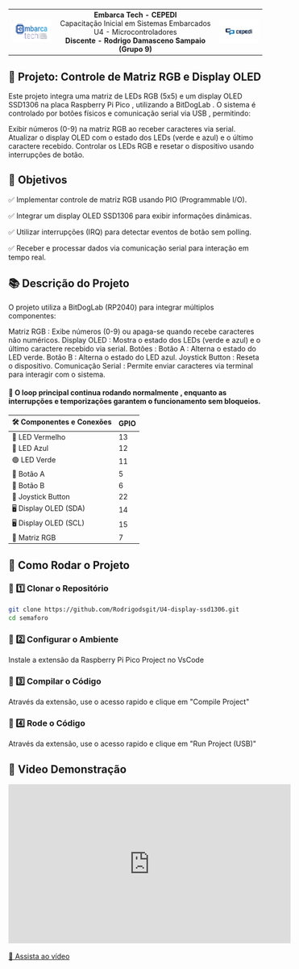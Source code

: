 <table align="center">
  <tr>
    <td><img src="image.png" width="100"></td>
    <td align="center">
      <b>Embarca Tech - CEPEDI</b><br>
      Capacitação Inicial em Sistemas Embarcados<br>
      U4 - Microcontroladores <br>
      <b>Discente - Rodrigo Damasceno Sampaio (Grupo 9)</b>
    </td>
    <td><img src="image2.png" width="100"></td>
  </tr>
</table>


## 🌟 Projeto: Controle de Matriz RGB e Display OLED
Este projeto integra uma matriz de LEDs RGB (5x5) e um display OLED SSD1306 na placa Raspberry Pi Pico , utilizando a BitDogLab . O sistema é controlado por botões físicos e comunicação serial via USB , permitindo:

Exibir números (0-9) na matriz RGB ao receber caracteres via serial.
Atualizar o display OLED com o estado dos LEDs (verde e azul) e o último caractere recebido.
Controlar os LEDs RGB e resetar o dispositivo usando interrupções de botão.

## 🎯 Objetivos

✅ Implementar controle de matriz RGB usando PIO (Programmable I/O).

✅ Integrar um display OLED SSD1306 para exibir informações dinâmicas.

✅ Utilizar interrupções (IRQ) para detectar eventos de botão sem polling.

✅ Receber e processar dados via comunicação serial para interação em tempo real.

## 📚 Descrição do Projeto
O projeto utiliza a BitDogLab (RP2040) para integrar múltiplos componentes:

Matriz RGB : Exibe números (0-9) ou apaga-se quando recebe caracteres não numéricos.
Display OLED : Mostra o estado dos LEDs (verde e azul) e o último caractere recebido via serial.
Botões :
Botão A : Alterna o estado do LED verde.
Botão B : Alterna o estado do LED azul.
Joystick Button : Reseta o dispositivo.
Comunicação Serial : Permite enviar caracteres via terminal para interagir com o sistema.

#### 📌 O loop principal continua rodando normalmente , enquanto as interrupções e temporizações garantem o funcionamento sem bloqueios.

| 🛠 Componentes e Conexões | GPIO  |
|--------------------------|------|
| 🔴 LED Vermelho         | 13   |
| 🔵 LED Azul            | 12   |
| 🟢 LED Verde           | 11   |
| 🔘 Botão A            | 5    |
| 🔘 Botão B            | 6    |
| 🔘 Joystick Button    | 22   |
| 🖥 Display OLED (SDA)  | 14   |
| 🖥 Display OLED (SCL)  | 15   |
| 🎨 Matriz RGB         | 7    |


## 🚀 Como Rodar o Projeto

### 📌 **1️⃣ Clonar o Repositório**
```bash
git clone https://github.com/Rodrigodsgit/U4-display-ssd1306.git
cd semaforo
```

### 📌 **2️⃣ Configurar o Ambiente**
Instale a extensão da Raspberry Pi Pico Project no VsCode  

### 📌 3️⃣ Compilar o Código
Através da extensão, use o acesso rapido e clique em "Compile Project"

### 📌 4️⃣ Rode o Código
Através da extensão, use o acesso rapido e clique em "Run Project (USB)"

## 🚀 Video Demonstração

<iframe width="560" height="315" src="https://youtube.com/shorts/vCkb-oRNddI?feature=share" frameborder="0" allowfullscreen></iframe>

[🎥 Assista ao vídeo](https://youtube.com/shorts/vCkb-oRNddI?feature=share)

